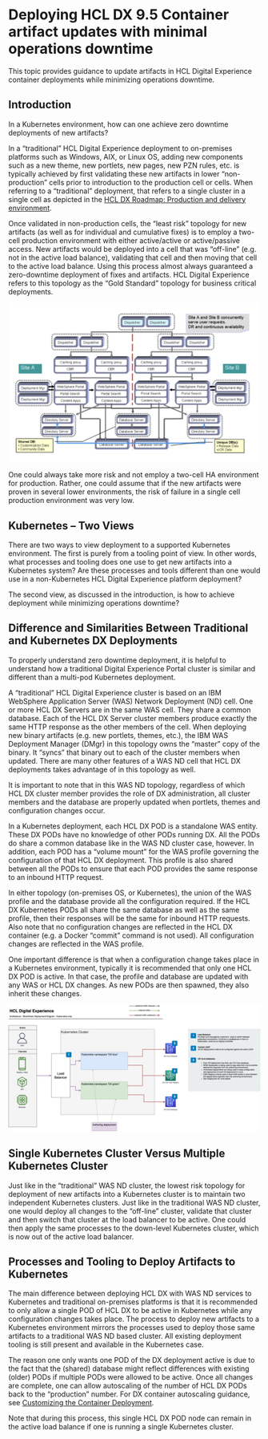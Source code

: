 # Deploying HCL DX 9.5 Container artifact updates with minimal operations downtime

This topic provides guidance to update artifacts in HCL Digital Experience container deployments while minimizing operations downtime.

## Introduction

In a Kubernetes environment, how can one achieve zero downtime deployments of new artifacts?

In a “traditional” HCL Digital Experience deployment to on-premises platforms such as Windows, AIX, or Linux OS, adding new components such as a new theme, new portlets, new pages, new PZN rules, etc. is typically achieved by first validating these new artifacts in lower “non-production” cells prior to introduction to the production cell or cells. When referring to a “traditional” deployment, that refers to a single cluster in a single cell as depicted in the [HCL DX Roadmap: Production and delivery environment](../../../get_started/plan_deployment/traditional_deployment/roadmaps/rm_install_deployment/rm_clusters/rm_production_cluster.md).

Once validated in non-production cells, the “least risk” topology for new artifacts \(as well as for individual and cumulative fixes\) is to employ a two-cell production environment with either active/active or active/passive access. New artifacts would be deployed into a cell that was “off-line” \(e.g. not in the active load balance\), validating that cell and then moving that cell to the active load balance. Using this process almost always guaranteed a zero-downtime deployment of fixes and artifacts. HCL Digital Experience refers to this topology as the “Gold Standard” topology for business critical deployments.

![](../../../assets/HCL_DX_High%20Availability_Gold_Standard_topology.jpg "HCL Digital Experience High Availability “Gold Standard” topology")

One could always take more risk and not employ a two-cell HA environment for production. Rather, one could assume that if the new artifacts were proven in several lower environments, the risk of failure in a single cell production environment was very low.

## Kubernetes – Two Views

There are two ways to view deployment to a supported Kubernetes environment. The first is purely from a tooling point of view. In other words, what processes and tooling does one use to get new artifacts into a Kubernetes system? Are these processes and tools different than one would use in a non-Kubernetes HCL Digital Experience platform deployment?

The second view, as discussed in the introduction, is how to achieve deployment while minimizing operations downtime?

## Difference and Similarities Between Traditional and Kubernetes DX Deployments

To properly understand zero downtime deployment, it is helpful to understand how a traditional Digital Experience Portal cluster is similar and different than a multi-pod Kubernetes deployment.

A “traditional” HCL Digital Experience cluster is based on an IBM WebSphere Application Server \(WAS\) Network Deployment \(ND\) cell. One or more HCL DX Servers are in the same WAS cell. They share a common database. Each of the HCL DX Server cluster members produce exactly the same HTTP response as the other members of the cell. When deploying new binary artifacts \(e.g. new portlets, themes, etc.\), the IBM WAS Deployment Manager \(DMgr\) in this topology owns the “master” copy of the binary. It “syncs” that binary out to each of the cluster members when updated. There are many other features of a WAS ND cell that HCL DX deployments takes advantage of in this topology as well.

It is important to note that in this WAS ND topology, regardless of which HCL DX cluster member provides the role of DX administration, all cluster members and the database are properly updated when portlets, themes and configuration changes occur.

In a Kubernetes deployment, each HCL DX POD is a standalone WAS entity. These DX PODs have no knowledge of other PODs running DX. All the PODs do share a common database like in the WAS ND cluster case, however. In addition, each POD has a “volume mount” for the WAS profile governing the configuration of that HCL DX deployment. This profile is also shared between all the PODs to ensure that each POD provides the same response to an inbound HTTP request.

In either topology \(on-premises OS, or Kubernetes\), the union of the WAS profile and the database provide all the configuration required. If the HCL DX Kubernetes PODs all share the same database as well as the same profile, then their responses will be the same for inbound HTTP requests. Also note that no configuration changes are reflected in the HCL DX container \(e.g. a Docker “commit” command is not used\). All configuration changes are reflected in the WAS profile.

One important difference is that when a configuration change takes place in a Kubernetes environment, typically it is recommended that only one HCL DX POD is active. In that case, the profile and database are updated with any WAS or HCL DX changes. As new PODs are then spawned, they also inherit these changes.

![](../../../assets/DXKubernetesBlueGreenDeployment.jpg "HCL Digital Experience High Availability Kubernetes sample topology")

## Single Kubernetes Cluster Versus Multiple Kubernetes Cluster

Just like in the “traditional” WAS ND cluster, the lowest risk topology for deployment of new artifacts into a Kubernetes cluster is to maintain two independent Kubernetes clusters. Just like in the traditional WAS ND cluster, one would deploy all changes to the “off-line” cluster, validate that cluster and then switch that cluster at the load balancer to be active. One could then apply the same processes to the down-level Kubernetes cluster, which is now out of the active load balancer.

## Processes and Tooling to Deploy Artifacts to Kubernetes

The main difference between deploying HCL DX with WAS ND services to Kubernetes and traditional on-premises platforms is that it is recommended to only allow a single POD of HCL DX to be active in Kubernetes while any configuration changes takes place. The process to deploy new artifacts to a Kubernetes environment mirrors the processes used to deploy those same artifacts to a traditional WAS ND based cluster. All existing deployment tooling is still present and available in the Kubernetes case.

The reason one only wants one POD of the DX deployment active is due to the fact that the \(shared\) database might reflect differences with existing \(older\) PODs if multiple PODs were allowed to be active. Once all changes are complete, one can allow autoscaling of the number of HCL DX PODs back to the “production” number. For DX container autoscaling guidance, see [Customizing the Container Deployment](../../install/container/helm_deployment/overview.md).

Note that during this process, this single HCL DX POD node can remain in the active load balance if one is running a single Kubernetes cluster.


